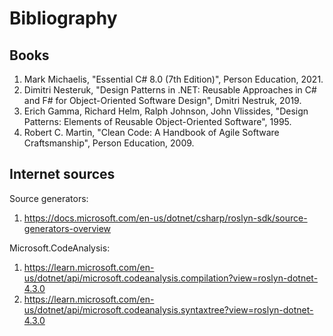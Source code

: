 # Bibliography

## Books

 1. Mark Michaelis, "Essential C# 8.0 (7th Edition)", Person Education, 2021.
 2. Dimitri Nesteruk, "Design Patterns in .NET: Reusable Approaches in C# and F# for Object-Oriented Software Design", Dmitri Nestruk, 2019.
 3. Erich Gamma, Richard Helm, Ralph Johnson, John Vlissides, "Design Patterns: Elements of Reusable Object-Oriented Software", 1995.
 4. Robert C. Martin, "Clean Code: A Handbook of Agile Software Craftsmanship", Person Education, 2009.


## Internet sources

Source generators:
1. https://docs.microsoft.com/en-us/dotnet/csharp/roslyn-sdk/source-generators-overview

Microsoft.CodeAnalysis:
1. https://learn.microsoft.com/en-us/dotnet/api/microsoft.codeanalysis.compilation?view=roslyn-dotnet-4.3.0
2. https://learn.microsoft.com/en-us/dotnet/api/microsoft.codeanalysis.syntaxtree?view=roslyn-dotnet-4.3.0
